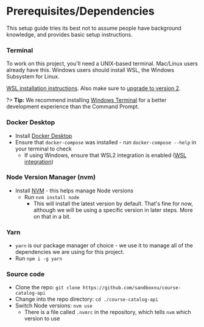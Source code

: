 # Prerequisites/Dependencies

This setup guide tries its best not to assume people have background knowledge, and provides basic setup instructions.

### Terminal

To work on this project, you\'ll need a UNIX-based terminal. Mac/Linux users already have this. Windows users should install WSL, the Windows Subsystem for Linux.

[WSL installation instructions](https://docs.microsoft.com/en-us/windows/wsl/install-win10). Also make sure to [upgrade to version 2](https://docs.microsoft.com/en-us/windows/wsl/install#upgrade-version-from-wsl-1-to-wsl-2).

?> **Tip:** We recommend installing [Windows Terminal](https://docs.microsoft.com/en-us/windows/terminal/install) for a better development experience than the Command Prompt.

### Docker Desktop

- Install [Docker Desktop](https://docs.docker.com/desktop)
- Ensure that `docker-compose` was installed - run `docker-compose --help` in your terminal to check
  - If using Windows, ensure that WSL2 integration is enabled ([WSL integration](https://docs.docker.com/desktop/windows/wsl/))

### Node Version Manager (nvm)

- Install [NVM](https://github.com/nvm-sh/nvm) - this helps manage Node versions
  - Run `nvm install node`
    - This will install the latest version by default. That's fine for now, although we will be using a specific version in later steps. More on that in a bit.

### Yarn

- `yarn` is our package manager of choice - we use it to manage all of the dependencies we are using for this project.
- Run `npm i -g yarn`

### Source code

- Clone the repo: `git clone https://github.com/sandboxnu/course-catalog-api`
- Change into the repo directory: `cd ./course-catalog-api`
- Switch Node versions: `nvm use`
  - There is a file called `.nvmrc` in the repository, which tells `nvm` which version to use
